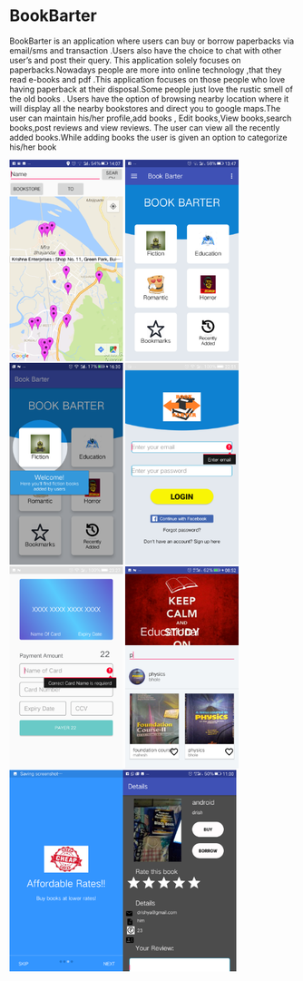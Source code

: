 # BookBarter
BookBarter is an application where users can buy or borrow paperbacks via
email/sms and transaction .Users also have the choice to chat with other user’s and post
their query.
This application solely focuses on paperbacks.Nowadays people are more
into online technology ,that they read e-books and pdf .This application
focuses on those people who love having paperback at their disposal.Some
people just love the rustic smell of the old books .
Users have the option of browsing nearby location where it will display all
the nearby bookstores and direct you to google maps.The user can maintain
his/her profile,add books ,
Edit books,View books,search books,post reviews and view reviews.
The user can view all the recently added books.While adding books the user
is given an option to categorize his/her book

<img src="app/src/main/res/drawable/Screenshot_20180303-140738.png" width=200> <img src="app/src/main/res/drawable/Screenshot_20180303-134738.png" width=200> <img src="app/src/main/res/drawable/Screenshot_20180303-163007.png" width=200> <img src="app/src/main/res/drawable/Screenshot_20180310-225128.png" width=200>
<img src="app/src/main/res/drawable/Screenshot_20180310-232730.png" width=200> <img src="app/src/main/res/drawable/Screenshot_20180311-085206.png" width=200><img src="app/src/main/res/drawable/Screenshot_20180311-085456.png" width=200><img src="app/src/main/res/drawable/Screenshot_20180311-110003.png" width=200>
